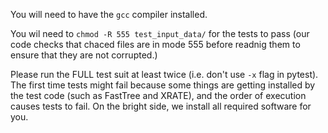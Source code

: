 You will need to have the `gcc` compiler installed.

You wil need to `chmod -R 555 test_input_data/` for the tests to pass (our code checks that chaced files are in mode 555 before readnig them to ensure that they are not corrupted.)

Please run the FULL test suit at least twice (i.e. don't use `-x` flag in pytest). The first time tests might fail because some things are getting installed by the test code (such as FastTree and XRATE), and the order of execution causes tests to fail. On the bright side, we install all required software for you.
